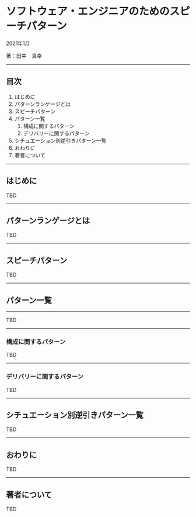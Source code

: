 # ソフトウェア・エンジニアのためのスピーチパターン
  
2021年1月
  
著：田中　真幸
  
---
  
## 目次
  
1. はじめに
1. パターンランゲージとは
1. スピーチパターン
1. パターン一覧
    1. 構成に関するパターン
    1. デリバリーに関するパターン
1. シチュエーション別逆引きパターン一覧
1. おわりに
1. 著者について
  
---
    
## はじめに
  
TBD
  
---
  
## パターンランゲージとは
  
TBD
  
---
  
## スピーチパターン

TBD

---  
  
## パターン一覧
  
---
  
TBD
  
---
  
### 構成に関するパターン
  
TBD
  
---
  
### デリバリーに関するパターン
  
TBD
  
---
  
## シチュエーション別逆引きパターン一覧
  
TBD
  
---
  
## おわりに
  
TBD
  
---
  
## 著者について
  
TBD
